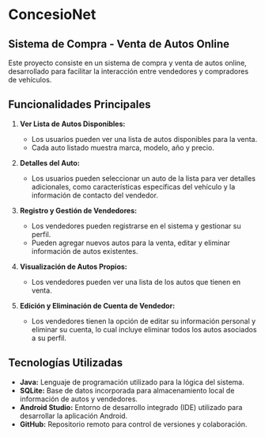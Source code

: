 # ConcesioNet

## Sistema de Compra - Venta de Autos Online

Este proyecto consiste en un sistema de compra y venta de autos online, desarrollado para facilitar la interacción entre vendedores y compradores de vehículos.

## Funcionalidades Principales

1. **Ver Lista de Autos Disponibles:**
   - Los usuarios pueden ver una lista de autos disponibles para la venta.
   - Cada auto listado muestra marca, modelo, año y precio.

2. **Detalles del Auto:**
   - Los usuarios pueden seleccionar un auto de la lista para ver detalles adicionales, como características específicas del vehículo y la información de contacto del vendedor.

3. **Registro y Gestión de Vendedores:**
   - Los vendedores pueden registrarse en el sistema y gestionar su perfil.
   - Pueden agregar nuevos autos para la venta, editar y eliminar información de autos existentes.

4. **Visualización de Autos Propios:**
   - Los vendedores pueden ver una lista de los autos que tienen en venta.

5. **Edición y Eliminación de Cuenta de Vendedor:**
   - Los vendedores tienen la opción de editar su información personal y eliminar su cuenta, lo cual incluye eliminar todos los autos asociados a su perfil.

## Tecnologías Utilizadas

- **Java:** Lenguaje de programación utilizado para la lógica del sistema.
- **SQLite:** Base de datos incorporada para almacenamiento local de información de autos y vendedores.
- **Android Studio:** Entorno de desarrollo integrado (IDE) utilizado para desarrollar la aplicación Android.
- **GitHub:** Repositorio remoto para control de versiones y colaboración.

